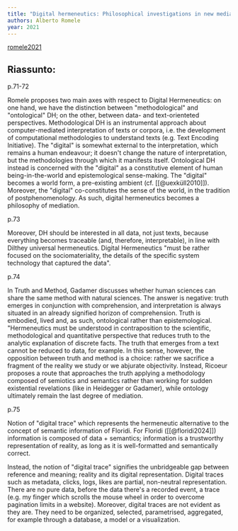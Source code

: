 ```yaml
---
title: "Digital hermeneutics: Philosophical investigations in new media and technologies"
authors: Alberto Romele
year: 2021
---
```

[romele2021](zotero://select/items/@romele2021)

## Riassunto:

p.71-72

Romele proposes two main axes with respect to Digital Hermeneutics: on one hand, we have the distinction between "methodological" and "ontological" DH; on the other, between data- and text-orienteted perspectives.
Methodological DH is an instrumental approach about computer-mediated interpretation of texts or corpora, i.e. the development of computational methodologies to understand texts (e.g. Text Encoding Initiative). The "digital" is somewhat external to the interpretation, which remains a human endeavour; it doesn't change the nature of interpretation, but the methodologies through which it manifests itself.
Ontological DH instead is concerned with the "digital" as a constitutive element of human being-in-the-world and epistemological sense-making. The "digital" becomes a world form, a pre-existing ambient (cf. [[@uexküll2010]]). Moreover, the "digital" co-constitutes the sense of the world, in the tradition of postphenomenology. As such, digital hermeneutics becomes a philosophy of mediation.

p.73

Moreover, DH should be interested in all data, not just texts, because everything becomes traceable (and, therefore, interpretable), in line with Dilthey universal hermeneutics. Digital Hermeneutics "must be rather focused on the sociomateriality, the details of the specific system technology that captured the data".

p.74

In Truth and Method, Gadamer discusses whether human sciences can share the same method with natural sciences. The answer is negative: truth emerges in conjunction with comprehension, and interpretation is always situated in an already signified horizon of comprehension. Truth is embodied, lived and, as such, ontological rather than epistemological. "Hermeneutics must be understood in contraposition to the scientific, methodological and quantitative perspective that reduces truth to the analytic explanation of discrete facts. The truth that emerges from a text cannot be reduced to data, for example. In this sense, however, the opposition between truth and method is a choice: rather we sacrifice a fragment of the reality we study or we abjurate objectivity.
Instead, Ricoeur proposes a route that approaches the truth applying a methodology composed of semiotics and semantics rather than working for sudden existential revelations (like in Heidegger or Gadamer), while ontology ultimately remain the last degree of mediation.

p.75

Notion of "digital trace" which represents the hermeneutic alternative to the concept of semantic information of Floridi. For Floridi ([[@floridi2024]]) information is composed of data + semantics; information is a trustworthy representation of reality, as long as it is well-formatted and semantically correct.

Instead, the notion of "digital trace" signifies the unbridgeable gap between reference and meaning; reality and its digital representation. Digital traces such as metadata, clicks, logs, likes are partial, non-neutral representation. There are no pure data, before the data there's a recorded event, a trace (e.g. my finger which scrolls the mouse wheel in order to overcome pagination limits in a website). Moreover, digital traces are not evident as they are. They need to be organized, selected, parametrised, aggregated, for example through a database, a model or a visualization.